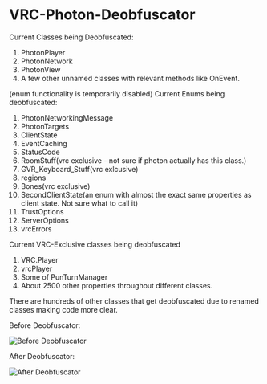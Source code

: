 # VRC-Photon-Deobfuscator

Current Classes being Deobfuscated:
1. PhotonPlayer
2. PhotonNetwork
3. PhotonView
4. A few other unnamed classes with relevant methods like OnEvent.
  
(enum functionality is temporarily disabled)
Current Enums being deobfuscated:
1.  PhotonNetworkingMessage
2. PhotonTargets
3.  ClientState
4.  EventCaching
5.  StatusCode
6.  RoomStuff(vrc exclusive - not sure if photon actually has this class.)
7.  GVR_Keyboard_Stuff(vrc exlcusive)
8.  regions
9.  Bones(vrc exclusive)
10.  SecondClientState(an enum with almost the exact same properties as client state. Not sure what to call it)
11.  TrustOptions
12.  ServerOptions
13.  vrcErrors
  
 Current VRC-Exclusive classes being deobfuscated
1. VRC.Player
2. vrcPlayer
3. Some of PunTurnManager
4.  About 2500 other properties throughout different classes.


There are hundreds of other classes that get deobfuscated due to renamed classes making code more clear.


Before Deobfuscator:

![Before Deobfuscator](https://cdn.discordapp.com/attachments/501091178641621012/509914352816488448/unknown.png "Before Deobfuscator")


After Deobfuscator:

![After Deobfuscator](https://cdn.discordapp.com/attachments/356125271767908354/510174996677787658/unknown.png "After Deobfuscator")

